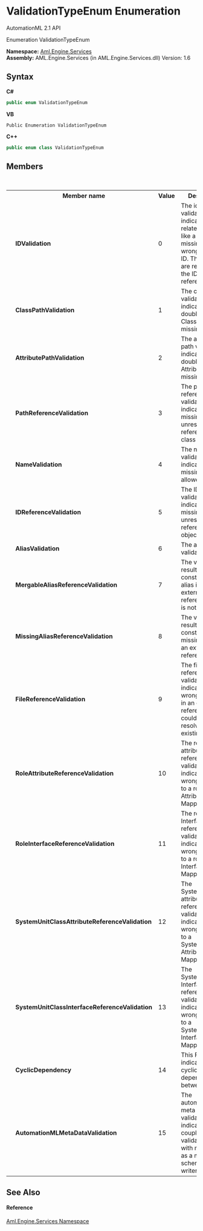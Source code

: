 # ValidationTypeEnum Enumeration
AutomationML 2.1 API 

Enumeration ValidationTypeEnum

**Namespace:**&nbsp;<a href="N_Aml_Engine_Services">Aml.Engine.Services</a><br />**Assembly:**&nbsp;AML.Engine.Services (in AML.Engine.Services.dll) Version: 1.6

## Syntax

**C#**<br />
``` C#
public enum ValidationTypeEnum
```

**VB**<br />
``` VB
Public Enumeration ValidationTypeEnum
```

**C++**<br />
``` C++
public enum class ValidationTypeEnum
```


## Members
&nbsp;<table><tr><th></th><th>Member name</th><th>Value</th><th>Description</th></tr><tr><td /><td target="F:Aml.Engine.Services.ValidationTypeEnum.IDValidation">**IDValidation**</td><td>0</td><td>The identifier validation indicates ID related issues. like a double or missing ID or a wrong formatted ID. The issues are repairable, if the ID is not referenced.</td></tr><tr><td /><td target="F:Aml.Engine.Services.ValidationTypeEnum.ClassPathValidation">**ClassPathValidation**</td><td>1</td><td>The class path validation indicates a double ClassPath or missing Path</td></tr><tr><td /><td target="F:Aml.Engine.Services.ValidationTypeEnum.AttributePathValidation">**AttributePathValidation**</td><td>2</td><td>The attribute path validation indicates a double AttributePath or missing Path</td></tr><tr><td /><td target="F:Aml.Engine.Services.ValidationTypeEnum.PathReferenceValidation">**PathReferenceValidation**</td><td>3</td><td>The path reference validation indicates a missing or unresolved reference to a class</td></tr><tr><td /><td target="F:Aml.Engine.Services.ValidationTypeEnum.NameValidation">**NameValidation**</td><td>4</td><td>The name validation indicates a missing or not allowed name</td></tr><tr><td /><td target="F:Aml.Engine.Services.ValidationTypeEnum.IDReferenceValidation">**IDReferenceValidation**</td><td>5</td><td>The ID reference validation indicates a missing or unresolved reference to an object with an ID</td></tr><tr><td /><td target="F:Aml.Engine.Services.ValidationTypeEnum.AliasValidation">**AliasValidation**</td><td>6</td><td>The alias validation</td></tr><tr><td /><td target="F:Aml.Engine.Services.ValidationTypeEnum.MergableAliasReferenceValidation">**MergableAliasReferenceValidation**</td><td>7</td><td>The validation result has constituted an alias in an external reference which is not merged</td></tr><tr><td /><td target="F:Aml.Engine.Services.ValidationTypeEnum.MissingAliasReferenceValidation">**MissingAliasReferenceValidation**</td><td>8</td><td>The validation result has constituted a missing alias in an external reference</td></tr><tr><td /><td target="F:Aml.Engine.Services.ValidationTypeEnum.FileReferenceValidation">**FileReferenceValidation**</td><td>9</td><td>The file reference validation indicates a wrong FilePath in an external reference, which couldn't be resolved to an existing file</td></tr><tr><td /><td target="F:Aml.Engine.Services.ValidationTypeEnum.RoleAttributeReferenceValidation">**RoleAttributeReferenceValidation**</td><td>10</td><td>The role attribute reference validation indicates a wrong reference to a role Attribute in a Mapping</td></tr><tr><td /><td target="F:Aml.Engine.Services.ValidationTypeEnum.RoleInterfaceReferenceValidation">**RoleInterfaceReferenceValidation**</td><td>11</td><td>The role Interface reference validation indicates a wrong reference to a role Interface in a Mapping</td></tr><tr><td /><td target="F:Aml.Engine.Services.ValidationTypeEnum.SystemUnitClassAttributeReferenceValidation">**SystemUnitClassAttributeReferenceValidation**</td><td>12</td><td>The SystemUnitClass attribute reference validation indicates a wrong reference to a SystemUnitClass Attribute in a Mapping</td></tr><tr><td /><td target="F:Aml.Engine.Services.ValidationTypeEnum.SystemUnitClassInterfaceReferenceValidation">**SystemUnitClassInterfaceReferenceValidation**</td><td>13</td><td>The SystemUnitClass Interface reference validation indicates a wrong reference to a SystemUnitClass Interface in a Mapping</td></tr><tr><td /><td target="F:Aml.Engine.Services.ValidationTypeEnum.CyclicDependency">**CyclicDependency**</td><td>14</td><td>This Flag indicates a cyclic dependency between classes</td></tr><tr><td /><td target="F:Aml.Engine.Services.ValidationTypeEnum.AutomationMLMetaDataValidation">**AutomationMLMetaDataValidation**</td><td>15</td><td>The automationML meta data validation indicates a couple of validation issues with metaData, as a missing schema name or writerHeader</td></tr></table>

## See Also


#### Reference
<a href="N_Aml_Engine_Services">Aml.Engine.Services Namespace</a><br />